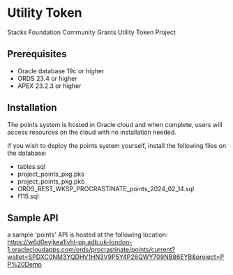 
# Utility Token
Stacks Foundation Community Grants Utility Token Project


## Prerequisites

 - Oracle database 19c or higher
 - ORDS 23.4 or higher
 - APEX 23.2.3 or higher



## Installation
The points system is hosted in Oracle cloud and when complete, users will access resources on the cloud with no installation needed.

If you wish to deploy the points system yourself, install the following files on the database:

 - tables.sql
 - project_points_pkg.pks
 - project_points_pkg.pkb
 - ORDS_REST_WKSP_PROCRASTINATE_points_2024_02_14.sql
 - f115.sql

## Sample API

a sample 'points' API is hosted at the following location:
https://w6d0eyjkea1lvhl-pp.adb.uk-london-1.oraclecloudapps.com/ords/procrastinate/points/current?wallet=SPDXC0NM3YQDHV1HN3V9P5Y4P26QWY709NB86EYB&project=PP%20Demo


